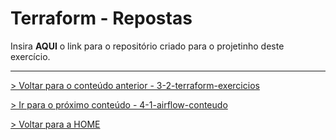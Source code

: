 # Terraform - Repostas

Insira **AQUI** o link para o repositório criado para o projetinho deste exercício.


---

[> Voltar para o conteúdo anterior - 3-2-terraform-exercicios](3-2-terraform-exercicios.md)

[> Ir para o próximo conteúdo - 4-1-airflow-conteudo](../4-airflow/4-1-airflow-conteudo.md)

[> Voltar para a HOME](../README.md)